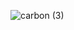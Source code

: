 ![carbon (3)](https://user-images.githubusercontent.com/97213130/196414435-06c9733e-3668-49c2-8b97-41a141973979.png)
